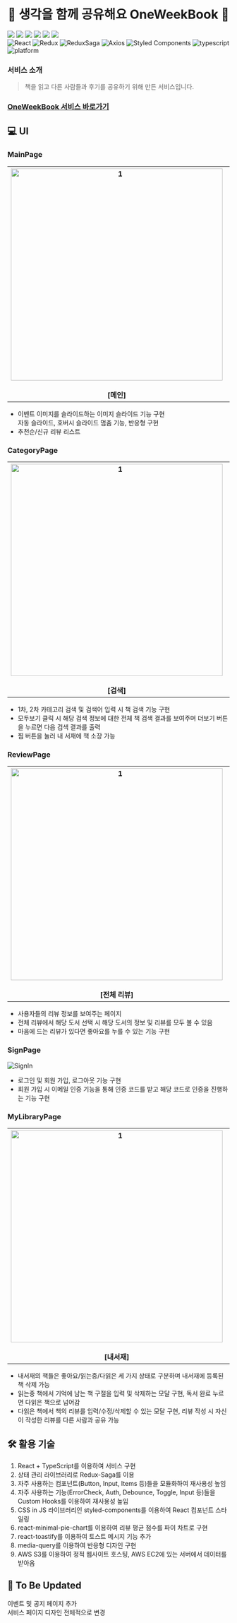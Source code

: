 <h1 align="center">📖 생각을 함께 공유해요 OneWeekBook 📖</h1>
<div>
<img src="https://img.shields.io/badge/React-61DAFB?style=flat-square&logo=React&logoColor=white"/>
<img src="https://img.shields.io/badge/Redux-764ABC?style=flat-square&logo=Redux&logoColor=white"/>
<img src="https://img.shields.io/badge/Redux Saga-47A248?style=flat-square&logo=Redux-Saga&logoColor=white"/>
<img src="https://img.shields.io/badge/TypeScript-blue?style=flat-square&logo=TypeScript&logoColor=white"/>
<img src="https://img.shields.io/badge/Webpack-8DD6F9?style=flat-square&logo=Webpack&logoColor=white"/>
<img src="https://img.shields.io/badge/Amazon S3-232F3E?style=flat-square&logo=Amazon AWS&logoColor=white"/>
<div>
<img alt="React" src="https://img.shields.io/badge/React-17.0.2-red.svg"> <img alt="Redux" src="https://img.shields.io/badge/Redux-4.1.0-9cf.svg"> <img alt="ReduxSaga" src="https://img.shields.io/badge/Redux Saga-1.1.3-9cf.svg">  <img alt="Axios" src="https://img.shields.io/badge/Axios-0.26.1-red.svg"> <img alt="Styled Components" src="https://img.shields.io/badge/Styled Components-5.3.3-green.svg"> <img alt="typescript" src="https://img.shields.io/badge/typescript-4.17.1-blue.svg"> <img alt="platform" src="https://img.shields.io/badge/platform-Web-orange.svg">
  
### 서비스 소개

> 책을 읽고 다른 사람들과 후기를 공유하기 위해 만든 서비스입니다.

### [OneWeekBook 서비스 바로가기](http://oneweekbook.s3-website.ap-northeast-2.amazonaws.com/)

## 💻 UI

### MainPage
  
<table>
   <tr>
     <th align="center">
       <img width="480" alt="1" src="https://user-images.githubusercontent.com/49552804/175851124-782a233b-cd84-4567-bac3-a913a18a2c58.gif"/>
       <br><br>[메인]
     </th>
     <th align="center">
       <img width="480" alt="2" src="https://user-images.githubusercontent.com/49552804/175851135-1f8cf1b8-5112-49b0-9695-e7d23fb95696.gif"/>
       <br><br>[반응형] 
    </th>
  </tr>
</table>

- 이벤트 이미지를 슬라이드하는 이미지 슬라이드 기능 구현  
  자동 슬라이드, 호버시 슬라이드 멈춤 기능, 반응형 구현
- 추천순/신규 리뷰 리스트 
  
### CategoryPage
  
<table>
   <tr>
     <th align="center">
       <img width="480" alt="1" src="https://user-images.githubusercontent.com/49552804/175852247-3f1493b9-b7fa-4a97-a239-d55f730d203f.gif"/>
       <br><br>[검색]
     </th>
     <th align="center">
       <img width="480" alt="2" src="https://user-images.githubusercontent.com/49552804/175852252-f83d70be-75f3-4f93-8463-72d2c97970ad.gif"/>
       <br><br>[모두보기 및 찜] 
    </th>
  </tr>
</table>
  
- 1차, 2차 카테고리 검색 및 검색어 입력 시 책 검색 기능 구현
- 모두보기 클릭 시 해당 검색 정보에 대한 전체 책 검색 결과를 보여주며 더보기 버튼을 누르면 다음 검색 결과를 출력
- 찜 버튼을 눌러 내 서재에 책 소장 가능
  
### ReviewPage
 
<table>
   <tr>
     <th align="center">
       <img width="480" alt="1" src="https://user-images.githubusercontent.com/49552804/175852441-5f041e88-cb8e-44f7-81c4-710cb6ded791.gif"/>
       <br><br>[전체 리뷰]
     </th>
     <th align="center">
       <img width="480" alt="2" src="https://user-images.githubusercontent.com/49552804/175852446-20ec328d-832a-4e9d-b678-043a3f2ddf0f.gif"/>
       <br><br>[리뷰 상세보기] 
    </th>
  </tr>
</table>
  
- 사용자들의 리뷰 정보를 보여주는 페이지
- 전체 리뷰에서 해당 도서 선택 시 해당 도서의 정보 및 리뷰를 모두 볼 수 있음
- 마음에 드는 리뷰가 있다면 좋아요를 누를 수 있는 기능 구현
  
### SignPage
  
![SignIn](https://user-images.githubusercontent.com/49552804/175852527-05ff63b0-6ec1-48fb-9ea4-c83e8bec7b46.gif)
  
- 로그인 및 회원 가입, 로그아웃 기능 구현
- 회원 가입 시 이메일 인증 기능을 통해 인증 코드를 받고 해당 코드로 인증을 진행하는 기능 구현

### MyLibraryPage
  
<table>
   <tr>
     <th align="center">
       <img width="480" alt="1" src="https://user-images.githubusercontent.com/49552804/175852568-17db5964-38c2-436a-ac32-32180fd5ccc7.gif"/>
       <br><br>[내서재]
     </th>
     <th align="center">
       <img width="480" alt="2" src="https://user-images.githubusercontent.com/49552804/175852572-7439f631-384d-4e3a-8c50-2137ce33d558.gif"/>
       <br><br>[리뷰 작성] 
    </th>
  </tr>
</table>
  
- 내서재의 책들은 좋아요/읽는중/다읽은 세 가지 상태로 구분하며 내서재에 등록된 책 삭제 가능
- 읽는중 책에서 기억에 남는 책 구절을 입력 및 삭제하는 모달 구현, 독서 완료 누르면 다읽은 책으로 넘어감
- 다읽은 책에서 책의 리뷰를 입력/수정/삭제할 수 있는 모달 구현, 리뷰 작성 시 자신이 작성한 리뷰를 다른 사람과 공유 가능
  
## 🛠 활용 기술

1. React + TypeScript를 이용하여 서비스 구현  
2. 상태 관리 라이브러리로 Redux-Saga를 이용  
3. 자주 사용하는 컴포넌트(Button, Input, Items 등)들을 모듈화하여 재사용성 높임  
4. 자주 사용하는 기능(ErrorCheck, Auth, Debounce, Toggle, Input 등)들을 Custom Hooks를 이용하여 재사용성 높임  
5. CSS in JS 라이브러리인 styled-components를 이용하여 React 컴포넌트 스타일링  
6. react-minimal-pie-chart를 이용하여 리뷰 평균 점수를 파이 차트로 구현
7. react-toastify를 이용하여 토스트 메시지 기능 추가
8. media-query를 이용하여 반응형 디자인 구현
9. AWS S3를 이용하여 정적 웹사이트 호스팅, AWS EC2에 있는 서버에서 데이터를 받아옴
  
## 📣 To Be Updated
  
이벤트 및 공지 페이지 추가  
서비스 페이지 디자인 전체적으로 변경
